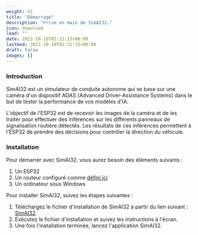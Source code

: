 ```yaml
---
weight: 41
title: "Démarrage"
description: "Prise en main de SimAI32."
icon: download
lead: ""
date: 2022-10-10T02:21:15+00:00
lastmod: 2022-10-10T02:21:15+00:00
draft: false
images: []
---
```


### Introduction

SimAI32 est un simulateur de conduite autonome qui se base sur une caméra d'un dispositif ADAS (Advanced Driver-Assistance Systems) dans le but de tester la performance de vos modèles d'IA.

L'objectif de l'ESP32 est de recevoir les images de la caméra et de les traiter pour effectuer des inférences sur les différents panneaux de signalisation routière détectés. Les résultats de ces inférences permettent à l'ESP32 de prendre des décisions pour contrôler la direction du véhicule.

### Installation

Pour démarrer avec SimAI32, vous aurez besoin des éléments suivants :

1. Un ESP32
2. Un routeur configuré comme [défini ici](/docs/esp32/networking)
3. Un ordinateur sous Windows

Pour installer SimAI32, suivez les étapes suivantes :

1. Téléchargez le fichier d'installation de SimAI32 à partir du lien suivant : [SimAI32](https://simai32.hugofnm.fr/download?q=simai32).
2. Exécutez le fichier d'installation et suivez les instructions à l'écran.
3. Une fois l'installation terminée, lancez l'application SimAI32.